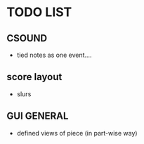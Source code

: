 # TODO LIST

## CSOUND
* tied notes as one event....

## score layout
* slurs

## GUI GENERAL
* defined views of piece (in part-wise way)

